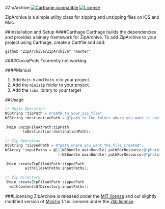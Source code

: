 #ZipArchive
[![Carthage compatible](https://img.shields.io/badge/Carthage-compatible-4BC51D.svg?style=flat)](https://github.com/Carthage/Carthage)
[![License](http://img.shields.io/badge/license-MIT-lightgrey.svg?style=flat
)](http://mit-license.org)

ZipArchive is a simple utility class for zipping and unzipping files on iOS and Mac.

##Installation and Setup
####Carthage
Carthage builds the dependencies and provides a binary framework for ZipArchive. To add ZipArchive to your project using Carthage, create a Cartfile and add: 

```ogdl
github "ZipArchive/ZipArchive" "master"
```

####CocoaPods
*currently not working.

####Manual
1. Add `Main.h` and `Main.m` to your project.
2. Add the `minizip` folder to your project.
3. Add the `libz` library to your target

##Usage
```objective-c
// Unzip Operation
NSString *zipPath = @"path_to_your_zip_file";
NSString *destinationPath = @"path_to_the_folder_where_you_want_it_unzipped";
    
[Main unzipFileAtPath:zipPath 
        toDestination:destinationPath];
    
// Zip Operation
NSString *zippedPath = @"path_where_you_want_the_file_created";
NSArray *inputPaths = @[[[NSBundle mainBundle] pathForResource:@"photo1" ofType:@"jpg"],
                        [[NSBundle mainBundle] pathForResource:@"photo1" ofType:@"jpg"]];
    
[Main createZipFileAtPath:zippedPath
         withFilesAtPaths:inputPaths];
    
// Zip Directory
[Main createZipFileAtPath:zippedPath
  withContentsOfDirectory:inputPaths];
```

###Licensing
ZipArchive is released under the [MIT license](https://github.com/ZipArchive/ZipArchive/raw/master/LICENSE) and our slightly modified version of [Minizip](http://www.winimage.com/zLibDll/minizip.html) 1.1 is licensed under the [Zlib license](http://www.zlib.net/zlib_license.html).
